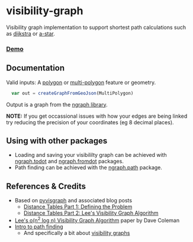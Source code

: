 # visibility-graph
Visibility graph implementation to support shortest path calculations such as [dijkstra](https://en.wikipedia.org/wiki/Dijkstra%27s_algorithm) or [a-star](https://en.wikipedia.org/wiki/A*_search_algorithm).

### [Demo](https://rowanwins.github.io/visibility-graph/debug/)

## Documentation
Valid inputs: A [polygon](http://geojson.win/#appendix-A.3) or [multi-polygon](http://geojson.win/#appendix-A.6) feature or geometry.

````js
  var out = createGraphFromGeoJson(MultiPolygon)
````
Output is a graph from the [ngraph library](https://github.com/anvaka/ngraph.graph).

**NOTE:** If you get occassional issues with how your edges are being linked try reducing the precision of your coordinates (eg 8 decimal places). 

## Using with other packages
- Loading and saving your visibililty graph can be achieved with [ngraph.todot](https://github.com/anvaka/ngraph.todot) and [ngraph.fromdot](https://github.com/anvaka/ngraph.fromdot) packages.
- Path finding can be achieved with the [ngraph.path](https://github.com/anvaka/ngraph.path) package.


## References & Credits
* Based on [pyvisgraph](https://github.com/TaipanRex/pyvisgraph) and associated blog posts
  * [Distance Tables Part 1: Defining the Problem](https://taipanrex.github.io/2016/09/17/Distance-Tables-Part-1-Defining-the-Problem.html)
  * [Distance Tables Part 2: Lee's Visibility Graph Algorithm](https://taipanrex.github.io/2016/10/19/Distance-Tables-Part-2-Lees-Visibility-Graph-Algorithm.html)
* [Lee's o(n<sup>2</sup> log n) Visibility Graph Algorithm](https://github.com/davetcoleman/visibility_graph/blob/master/Visibility_Graph_Algorithm.pdf) paper by Dave Coleman
* [Intro to path finding](https://www.redblobgames.com/pathfinding/)
  * And specifically a bit about [visibility graphs](https://www.redblobgames.com/pathfinding/visibility-graphs/)
